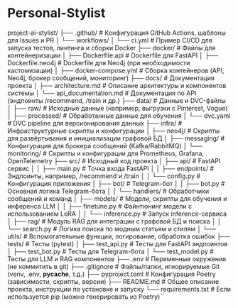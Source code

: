 # Personal-Stylist


project-ai-stylist/
├── .github/                       # Конфигурация GitHub Actions, шаблоны для Issues и PR
│   └── workflows/
│       └── ci.yml                 # Пример CI/CD для запуска тестов, линтинга и сборки Docker
├── docker/                        # Файлы для контейнеризации
│   ├── Dockerfile.api             # Dockerfile для FastAPI
│   ├── Dockerfile.neo4j           # Dockerfile для Neo4j (при необходимости кастомизации)
│   ├── docker-compose.yml         # Сборка контейнеров (API, Neo4j, брокер сообщений, мониторинг)
├── docs/                          # Документация проекта
│   ├── architecture.md          # Описание архитектуры и компонентов системы
│   └── api_documentation.md       # Документация по API (эндпоинты /recommend, /train и др.)
├── data/                          # Данные и DVC-файлы
│   ├── raw/                       # Исходные данные (например, выгрузки с Pinterest, Vogue)
│   ├── processed/                 # Обработанные данные для обучения
│   └── dvc.yaml                   # DVC pipeline для версионирования данных
├── infra/                         # Инфраструктурные скрипты и конфигурации
│   ├── neo4j/                     # Скрипты для развёртывания и инициализации графовой БД
│   ├── messaging/                 # Конфигурация для брокера сообщений (Kafka/RabbitMQ)
│   └── monitoring/                # Скрипты и конфигурации для Prometheus, Grafana, OpenTelemetry
├── src/                           # Исходный код проекта
│   ├── api/                       # FastAPI сервис
│   │   ├── main.py                # Точка входа FastAPI
│   │   ├── endpoints/             # Эндпоинты, например, /recommend и /train
│   │   └── config.py              # Конфигурация приложения
│   ├── bot/                       # Telegram-бот
│   │   ├── bot.py                 # Основная логика Telegram-бота
│   │   └── handlers/              # Обработчики сообщений и команд
│   ├── models/                    # Модели, скрипты для обучения и инференса LLM
│   │   ├── finetune.py            # Файнтюнинг модели с использованием LoRA
│   │   └── inference.py           # Запуск inference-сервиса
│   ├── rag/                       # Модуль RAG для интеграции с графовой БД и поиска
│   │   └── search.py              # Логика поиска по модным статьям и стилям
│   └── utils/                     # Вспомогательные функции, логирование, обработка ошибок
├── tests/                         # Тесты (pytest)
│   ├── test_api.py                # Тесты для FastAPI эндпоинтов
│   ├── test_bot.py                # Тесты для Telegram-бота
│   └── test_model.py              # Тесты для LLM и RAG компонентов
├── .env                           # Переменные окружения (не коммитить в git)
├── .gitignore                     # Файлы/папки, игнорируемые Git (venv, .env, __pycache__, т.д.)
├── pyproject.toml                 # Конфигурация Poetry (зависимости, скрипты, версии)
├── README.md                      # Общее описание проекта, инструкции по установке и запуску
└── requirements.txt               # Если используется pip (можно генерировать из Poetry)``